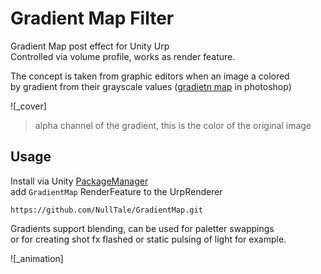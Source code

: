 # Gradient Map Filter

Gradient Map post effect for Unity Urp </br>
Controlled via volume profile, works as render feature.</br>

The concept is taken from graphic editors when an image a colored</br>
by gradient from their grayscale values ([gradietn map](https://www.bcit.cc/cms/lib04/NJ03000372/Centricity/Domain/299/p6_howto_use_gradient_maps%2018.pdf) in photoshop)

![_cover]
> alpha channel of the gradient, this is the color of the original image

## Usage
Install via Unity [PackageManager](https://docs.unity3d.com/Manual/upm-ui-giturl.html)</br>
add `GradientMap` RenderFeature to the UrpRenderer
```
https://github.com/NullTale/GradientMap.git
```

Gradients support blending, can be used for paletter swappings</br>
or for creating shot fx flashed or static pulsing of light for example.

![_animation]
